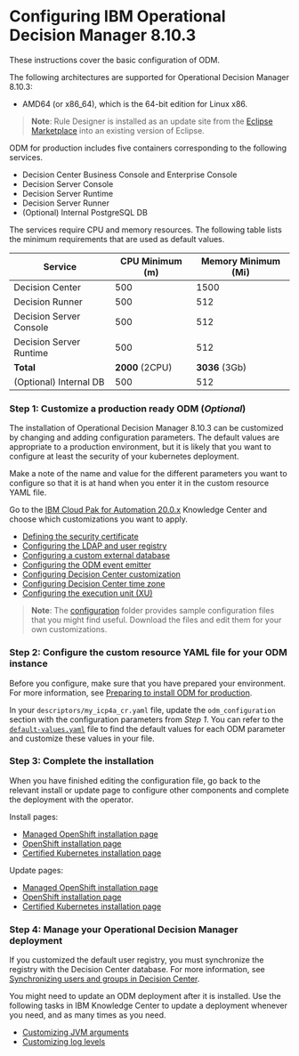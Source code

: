 # Configuring IBM Operational Decision Manager 8.10.3

These instructions cover the basic configuration of ODM.

The following architectures are supported for Operational Decision Manager 8.10.3:
- AMD64 (or x86_64), which is the 64-bit edition for Linux x86.

> **Note**: Rule Designer is installed as an update site from the [Eclipse Marketplace](https://marketplace.eclipse.org/content/ibm-operational-decision-manager-developers-v-8103-rule-designer) into an existing version of Eclipse.

ODM for production includes five containers corresponding to the following services.
   - Decision Center Business Console and Enterprise Console
   - Decision Server Console
   - Decision Server Runtime
   - Decision Server Runner
   - (Optional) Internal PostgreSQL DB

The services require CPU and memory resources. The following table lists the minimum requirements that are used as default values.

| Service  | CPU Minimum (m) | Memory Minimum (Mi) |
| ---------- | ----------- | ------------------- |
| Decision Center | 500           | 1500                  |
| Decision Runner     | 500           | 512                  |
| Decision Server Console  | 500           | 512                  |
| Decision Server Runtime    | 500           | 512                   |
| **Total**  | **2000** (2CPU)     | **3036** (3Gb)             |
| (Optional) Internal DB    | 500           | 512                   |

### Step 1: Customize a production ready ODM (*Optional*)

The installation of Operational Decision Manager 8.10.3 can be customized by changing and adding configuration parameters. The default values are appropriate to a production environment, but it is likely that you want to configure at least the security of your kubernetes deployment.

Make a note of the name and value for the different parameters you want to configure so that it is at hand when you enter it in the custom resource YAML file.

Go to the [IBM Cloud Pak for Automation 20.0.x](https://www.ibm.com/support/knowledgecenter/SSYHZ8_20.0.x/com.ibm.dba.install/k8s_topics/tsk_install_odm.html) Knowledge Center and choose which customizations you want to apply.
   * [Defining the security certificate](https://www.ibm.com/support/knowledgecenter/SSYHZ8_20.0.x/com.ibm.dba.offerings/topics/tsk_replace_security_certificate.html)
   * [Configuring the LDAP and user registry](https://www.ibm.com/support/knowledgecenter/SSYHZ8_20.0.x/com.ibm.dba.offerings/topics/con_config_user_registry.html)
   * [Configuring a custom external database](https://www.ibm.com/support/knowledgecenter/SSYHZ8_20.0.x/com.ibm.dba.offerings/topics/tsk_custom_external_db.html)
   * [Configuring the ODM event emitter](https://www.ibm.com/support/knowledgecenter/SSYHZ8_20.0.x/com.ibm.dba.offerings/topics/tsk_custom_emitters.html)
   * [Configuring Decision Center customization](https://www.ibm.com/support/knowledgecenter/SSYHZ8_20.0.x/com.ibm.dba.offerings/topics/tsk_custom_dc.html)
   * [Configuring Decision Center time zone](https://www.ibm.com/support/knowledgecenter/SSYHZ8_20.0.x/com.ibm.dba.managing/op_topics/tsk_set_jvmargs.html)
   * [Configuring the execution unit (XU)](https://www.ibm.com/support/knowledgecenter/SSYHZ8_20.0.x/com.ibm.dba.offerings/topics/tsk_configuring_xu.html)

> **Note**: The [configuration](configuration) folder provides sample configuration files that you might find useful. Download the files and edit them for your own customizations.

### Step 2: Configure the custom resource YAML file for your ODM instance

Before you configure, make sure that you have prepared your environment. For more information, see [Preparing to install ODM for production](https://www.ibm.com/support/knowledgecenter/SSYHZ8_20.0.x/com.ibm.dba.install/op_topics/tsk_preparing_odmk8s.html).

In your `descriptors/my_icp4a_cr.yaml` file, update the `odm_configuration` section with the configuration parameters from *Step 1*. You can refer to the [`default-values.yaml`](configuration/default-values.yaml) file to find the default values for each ODM parameter and customize these values in your file.

### Step 3: Complete the installation

When you have finished editing the configuration file, go back to the relevant install or update page to configure other components and complete the deployment with the operator.

Install pages:
   - [Managed OpenShift installation page](../platform/roks/install.md#step-6-configure-the-software-that-you-want-to-install)
   - [OpenShift installation page](../platform/ocp/install.md#step-6-configure-the-software-that-you-want-to-install)
   - [Certified Kubernetes installation page](../platform/k8s/install.md#step-6-configure-the-software-that-you-want-to-install)

Update pages:
   - [Managed OpenShift installation page](../platform/roks/update.md)
   - [OpenShift installation page](../platform/ocp/update.md#step-1-modify-the-software-that-is-installed)
   - [Certified Kubernetes installation page](../platform/k8s/update.md)

### Step 4: Manage your Operational Decision Manager deployment

If you customized the default user registry, you must synchronize the registry with the Decision Center database. For more information, see
[Synchronizing users and groups in Decision Center](https://www.ibm.com/support/knowledgecenter/SSYHZ8_20.0.x/com.ibm.dba.offerings/topics/tsk_synchronize_users.html).

You might need to update an ODM deployment after it is installed. Use the following tasks in IBM Knowledge Center to update a deployment whenever you need, and as many times as you need.
   * [Customizing JVM arguments](https://www.ibm.com/support/knowledgecenter/SSYHZ8_20.0.x/com.ibm.dba.offerings/op_topics/tsk_set_jvmargs.html)
   * [Customizing log levels](https://www.ibm.com/support/knowledgecenter/SSYHZ8_20.0.x/com.ibm.dba.offerings/op_topics/tsk_odm_custom_logging.html)
